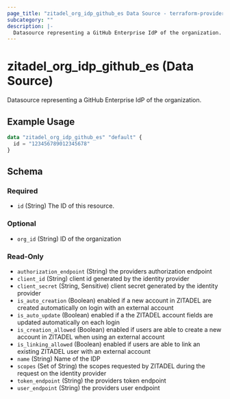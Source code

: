 ```yaml
---
page_title: "zitadel_org_idp_github_es Data Source - terraform-provider-zitadel"
subcategory: ""
description: |-
  Datasource representing a GitHub Enterprise IdP of the organization.
---
```


# zitadel_org_idp_github_es (Data Source)

Datasource representing a GitHub Enterprise IdP of the organization.

## Example Usage

```terraform
data "zitadel_org_idp_github_es" "default" {
  id = "123456789012345678"
}
```

<!-- schema generated by tfplugindocs -->
## Schema

### Required

- `id` (String) The ID of this resource.

### Optional

- `org_id` (String) ID of the organization

### Read-Only

- `authorization_endpoint` (String) the providers authorization endpoint
- `client_id` (String) client id generated by the identity provider
- `client_secret` (String, Sensitive) client secret generated by the identity provider
- `is_auto_creation` (Boolean) enabled if a new account in ZITADEL are created automatically on login with an external account
- `is_auto_update` (Boolean) enabled if a the ZITADEL account fields are updated automatically on each login
- `is_creation_allowed` (Boolean) enabled if users are able to create a new account in ZITADEL when using an external account
- `is_linking_allowed` (Boolean) enabled if users are able to link an existing ZITADEL user with an external account
- `name` (String) Name of the IDP
- `scopes` (Set of String) the scopes requested by ZITADEL during the request on the identity provider
- `token_endpoint` (String) the providers token endpoint
- `user_endpoint` (String) the providers user endpoint
